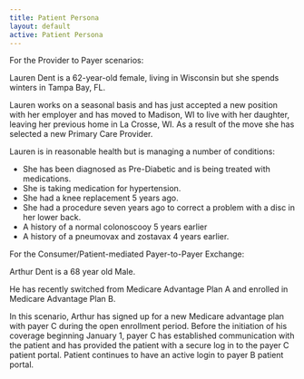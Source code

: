 ```yaml
---
title: Patient Persona
layout: default
active: Patient Persona
---
```


For the Provider to Payer scenarios:

Lauren Dent is a 62-year-old female, living in Wisconsin but she spends winters in Tampa Bay, FL.

Lauren works on a seasonal basis and has just accepted a new position with her employer and has moved to Madison, WI to live with her daughter, leaving her previous home in La Crosse, WI. As a result of the move she has selected a new Primary Care Provider.

Lauren is in reasonable health but is managing a number of conditions: 
* She has been diagnosed as Pre-Diabetic and is being treated with medications. 
* She is taking medication for hypertension. 
* She had a knee replacement 5 years ago. 
* She had a procedure seven years ago to correct a problem with a disc in her lower back.
* A history of a normal colonoscooy 5 years earlier
* A history of a pneumovax and zostavax 4 years earlier.

For the Consumer/Patient-mediated Payer-to-Payer Exchange:

Arthur Dent is a 68 year old Male. 

He has recently switched from Medicare Advantage Plan A and enrolled in Medicare Advantage Plan B.

In this scenario, Arthur has signed up for a new  Medicare advantage plan with payer C during the open enrollment period. Before the initiation of his coverage beginning January 1, payer C has established communication with the patient and has provided the patient with a secure log in to the payer C patient portal. Patient continues to have an active login to payer B patient portal.
